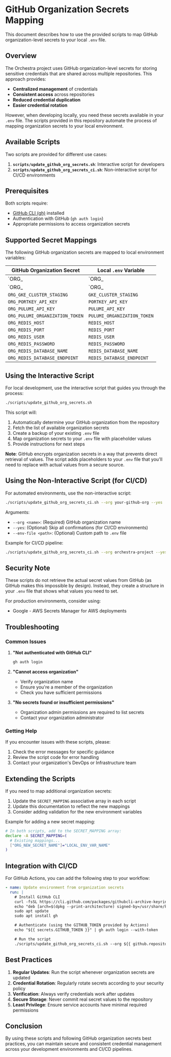# GitHub Organization Secrets Mapping

This document describes how to use the provided scripts to map GitHub organization-level secrets to your local `.env` file.

## Overview

The Orchestra project uses GitHub organization-level secrets for storing sensitive credentials that are shared across multiple repositories. This approach provides:

- **Centralized management** of credentials
- **Consistent access** across repositories
- **Reduced credential duplication**
- **Easier credential rotation**

However, when developing locally, you need these secrets available in your `.env` file. The scripts provided in this repository automate the process of mapping organization secrets to your local environment.

## Available Scripts

Two scripts are provided for different use cases:

1. **`scripts/update_github_org_secrets.sh`**: Interactive script for developers
2. **`scripts/update_github_org_secrets_ci.sh`**: Non-interactive script for CI/CD environments

## Prerequisites

Both scripts require:

- [GitHub CLI (gh)](https://cli.github.com/manual/installation) installed
- Authentication with GitHub (`gh auth login`)
- Appropriate permissions to access organization secrets

## Supported Secret Mappings

The following GitHub organization secrets are mapped to local environment variables:

| GitHub Organization Secret         | Local `.env` Variable          |
| ---------------------------------- | ------------------------------ |
| `ORG_| `ORG_| `ORG_| `ORG_VERTEX_KEY`                   | `VERTEX_KEY`                   |
| `ORG_| `ORG_| `ORG_GKE_CLUSTER_PROD`             | `GKE_CLUSTER_PROD`             |
| `ORG_GKE_CLUSTER_STAGING`          | `GKE_CLUSTER_STAGING`          |
| `ORG_PORTKEY_API_KEY`              | `PORTKEY_API_KEY`              |
| `ORG_PULUMI_API_KEY`               | `PULUMI_API_KEY`               |
| `ORG_PULUMI_ORGANIZATION_TOKEN`    | `PULUMI_ORGANIZATION_TOKEN`    |
| `ORG_REDIS_HOST`                   | `REDIS_HOST`                   |
| `ORG_REDIS_PORT`                   | `REDIS_PORT`                   |
| `ORG_REDIS_USER`                   | `REDIS_USER`                   |
| `ORG_REDIS_PASSWORD`               | `REDIS_PASSWORD`               |
| `ORG_REDIS_DATABASE_NAME`          | `REDIS_DATABASE_NAME`          |
| `ORG_REDIS_DATABASE_ENDPOINT`      | `REDIS_DATABASE_ENDPOINT`      |

## Using the Interactive Script

For local development, use the interactive script that guides you through the process:

```bash
./scripts/update_github_org_secrets.sh
```

This script will:

1. Automatically determine your GitHub organization from the repository
2. Fetch the list of available organization secrets
3. Create a backup of your existing `.env` file
4. Map organization secrets to your `.env` file with placeholder values
5. Provide instructions for next steps

**Note**: GitHub encrypts organization secrets in a way that prevents direct retrieval of values. The script adds placeholders to your `.env` file that you'll need to replace with actual values from a secure source.

## Using the Non-Interactive Script (for CI/CD)

For automated environments, use the non-interactive script:

```bash
./scripts/update_github_org_secrets_ci.sh --org your-github-org --yes
```

Arguments:

- `--org <name>`: (Required) GitHub organization name
- `--yes`: (Optional) Skip all confirmations (for CI/CD environments)
- `--env-file <path>`: (Optional) Custom path to `.env` file

Example for CI/CD pipeline:

```bash
./scripts/update_github_org_secrets_ci.sh --org orchestra-project --yes
```

## Security Note

These scripts do not retrieve the actual secret values from GitHub (as GitHub makes this impossible by design). Instead, they create a structure in your `.env` file that shows what values you need to set.

For production environments, consider using:

- Google - AWS Secrets Manager for AWS deployments

## Troubleshooting

### Common Issues

1. **"Not authenticated with GitHub CLI"**

   ```bash
   gh auth login
   ```

2. **"Cannot access organization"**

   - Verify organization name
   - Ensure you're a member of the organization
   - Check you have sufficient permissions

3. **"No secrets found or insufficient permissions"**
   - Organization admin permissions are required to list secrets
   - Contact your organization administrator

### Getting Help

If you encounter issues with these scripts, please:

1. Check the error messages for specific guidance
2. Review the script code for error handling
3. Contact your organization's DevOps or Infrastructure team

## Extending the Scripts

If you need to map additional organization secrets:

1. Update the `SECRET_MAPPING` associative array in each script
2. Update this documentation to reflect the new mappings
3. Consider adding validation for the new environment variables

Example for adding a new secret mapping:

```bash
# In both scripts, add to the SECRET_MAPPING array:
declare -A SECRET_MAPPING=(
  # Existing mappings...
  ["ORG_NEW_SECRET_NAME"]="LOCAL_ENV_VAR_NAME"
)
```

## Integration with CI/CD

For GitHub Actions, you can add the following step to your workflow:

```yaml
- name: Update environment from organization secrets
  run: |
    # Install GitHub CLI
    curl -fsSL https://cli.github.com/packages/githubcli-archive-keyring.gpg | sudo dd of=/usr/share/keyrings/githubcli-archive-keyring.gpg
    echo "deb [arch=$(dpkg --print-architecture) signed-by=/usr/share/keyrings/githubcli-archive-keyring.gpg] https://cli.github.com/packages stable main" | sudo tee /etc/apt/sources.list.d/github-cli.list > /dev/null
    sudo apt update
    sudo apt install gh

    # Authenticate (using the GITHUB_TOKEN provided by Actions)
    echo "${{ secrets.GITHUB_TOKEN }}" | gh auth login --with-token

    # Run the script
    ./scripts/update_github_org_secrets_ci.sh --org ${{ github.repository_owner }} --yes
```

## Best Practices

1. **Regular Updates**: Run the script whenever organization secrets are updated
2. **Credential Rotation**: Regularly rotate secrets according to your security policy
3. **Verification**: Always verify credentials work after updates
4. **Secure Storage**: Never commit real secret values to the repository
5. **Least Privilege**: Ensure service accounts have minimal required permissions

## Conclusion

By using these scripts and following GitHub organization secrets best practices, you can maintain secure and consistent credential management across your development environments and CI/CD pipelines.
